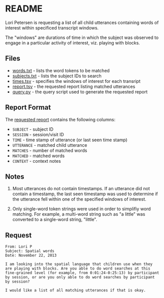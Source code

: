 # README

Lori Petersen is requesting a list of all child utterances containing words of
interest within specificed transcript windows.

The "windows" are durations of time in which the subject was observed to engage
in a particular activity of interest, viz. playing with blocks.


## Files

* [words.txt](words.txt) - lists the word tokens to be matched
* [subjects.txt](subjects.txt) - lists the subject IDs to search
* [times.tsv](times.tsv) - specifies the windows of interest for each transript
* [report.tsv](report.tsv) - the requested report listing matched utterances
* [query.py](query.py) - the query script used to generate the requested report


## Report Format

The [requested report](report.tsv) contains the following columns:

* `SUBJECT` - subject ID 
* `SESSION` - session/visit ID
* `TIME` - time stamp of utterance (or last seen time stamp)
* `UTTERANCE` - matched child utterance
* `MATCHES` - number of matched words
* `MATCHED` - matched words
* `CONTEXT` - context notes


## Notes

1. Most utterances do not contain timestamps.  If an utterance did not contain
   a timestamp, the last seen timestamp was used to determine if the utterance
   fell within one of the specified windows of interest.  

2. Only single-word token strings were used in order to simplifiy word
   matching.  For example, a multi-word string such as "a little" was 
   converted to a single-word string, "little".


## Request

    From: Lori P
    Subject: Spatial words
    Date: November 22, 2013

    I am looking into the spatial language that children use when they 
    are playing with blocks. Are you able to do word searches at this 
    fine-grained level (for example, from 0:01:24-0:25:13) by participant 
    by session, or are you only able to do word searches by participant 
    by session?

    I would like a list of all matching utterances if that is okay.
